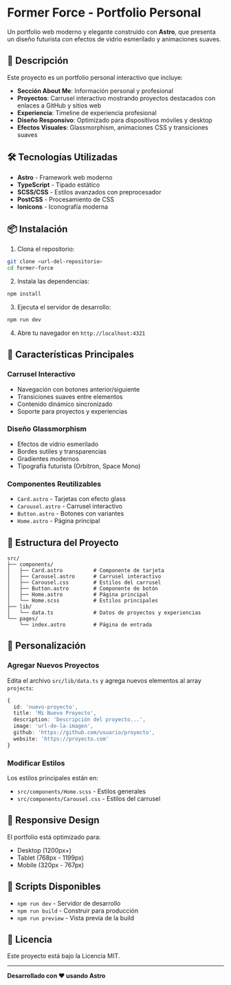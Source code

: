 # Former Force - Portfolio Personal

Un portfolio web moderno y elegante construido con **Astro**, que presenta un diseño futurista con efectos de vidrio esmerilado y animaciones suaves.

## 🚀 Descripción

Este proyecto es un portfolio personal interactivo que incluye:

- **Sección About Me**: Información personal y profesional
- **Proyectos**: Carrusel interactivo mostrando proyectos destacados con enlaces a GitHub y sitios web
- **Experiencia**: Timeline de experiencia profesional
- **Diseño Responsivo**: Optimizado para dispositivos móviles y desktop
- **Efectos Visuales**: Glassmorphism, animaciones CSS y transiciones suaves

## 🛠️ Tecnologías Utilizadas

- **Astro** - Framework web moderno
- **TypeScript** - Tipado estático
- **SCSS/CSS** - Estilos avanzados con preprocesador
- **PostCSS** - Procesamiento de CSS
- **Ionicons** - Iconografía moderna

## 📦 Instalación

1. Clona el repositorio:
```bash
git clone <url-del-repositorio>
cd former-force
```

2. Instala las dependencias:
```bash
npm install
```

3. Ejecuta el servidor de desarrollo:
```bash
npm run dev
```

4. Abre tu navegador en `http://localhost:4321`

## 🎯 Características Principales

### Carrusel Interactivo
- Navegación con botones anterior/siguiente
- Transiciones suaves entre elementos
- Contenido dinámico sincronizado
- Soporte para proyectos y experiencias

### Diseño Glassmorphism
- Efectos de vidrio esmerilado
- Bordes sutiles y transparencias
- Gradientes modernos
- Tipografía futurista (Orbitron, Space Mono)

### Componentes Reutilizables
- `Card.astro` - Tarjetas con efecto glass
- `Carousel.astro` - Carrusel interactivo
- `Button.astro` - Botones con variantes
- `Home.astro` - Página principal

## 📁 Estructura del Proyecto

```
src/
├── components/
│   ├── Card.astro          # Componente de tarjeta
│   ├── Carousel.astro      # Carrusel interactivo
│   ├── Carousel.css        # Estilos del carrusel
│   ├── Button.astro        # Componente de botón
│   ├── Home.astro          # Página principal
│   └── Home.scss           # Estilos principales
├── lib/
│   └── data.ts             # Datos de proyectos y experiencias
└── pages/
    └── index.astro         # Página de entrada
```

## 🎨 Personalización

### Agregar Nuevos Proyectos
Edita el archivo `src/lib/data.ts` y agrega nuevos elementos al array `projects`:

```typescript
{
  id: 'nuevo-proyecto',
  title: 'Mi Nuevo Proyecto',
  description: 'Descripción del proyecto...',
  image: 'url-de-la-imagen',
  github: 'https://github.com/usuario/proyecto',
  website: 'https://proyecto.com'
}
```

### Modificar Estilos
Los estilos principales están en:
- `src/components/Home.scss` - Estilos generales
- `src/components/Carousel.css` - Estilos del carrusel

## 📱 Responsive Design

El portfolio está optimizado para:
- Desktop (1200px+)
- Tablet (768px - 1199px)
- Mobile (320px - 767px)

## 🚀 Scripts Disponibles

- `npm run dev` - Servidor de desarrollo
- `npm run build` - Construir para producción
- `npm run preview` - Vista previa de la build

## 📄 Licencia

Este proyecto está bajo la Licencia MIT.

---

**Desarrollado con ❤️ usando Astro**
